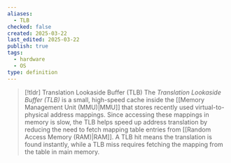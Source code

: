 ```yaml
---
aliases:
  - TLB
checked: false
created: 2025-03-22
last_edited: 2025-03-22
publish: true
tags:
  - hardware
  - OS
type: definition
---
```

>[!tldr] Translation Lookaside Buffer (TLB)
>The _Translation Lookaside Buffer (TLB)_ is a small, high-speed cache inside the [[Memory Management Unit (MMU)|MMU]] that stores recently used virtual-to-physical address mappings. Since accessing these mappings in memory is slow, the TLB helps speed up address translation by reducing the need to fetch mapping table entries from [[Random Access Memory (RAM)|RAM]]. A TLB hit means the translation is found instantly, while a TLB miss requires fetching the mapping from the table in main memory.

